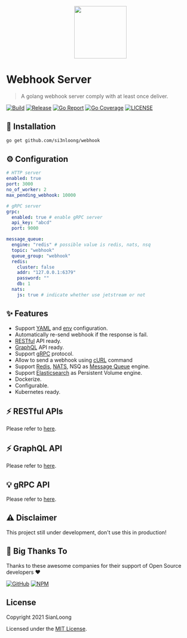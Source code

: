 <p align="center">
  <img src="https://user-images.githubusercontent.com/28108597/136213335-8eb3bff5-cda2-4758-a723-2fce660892af.png" width="140px">
</p>

# Webhook Server

> A golang webhook server comply with at least once deliver.

[![Build](https://github.com/si3nloong/webhook/workflows/Testing/badge.svg?branch=master)](https://github.com/si3nloong/webhook/actions/workflows/test.yml)
[![Release](https://img.shields.io/github/v/tag/si3nloong/webhook)](https://github.com/si3nloong/webhook/releases)
[![Go Report](https://goreportcard.com/badge/github.com/si3nloong/webhook)](https://goreportcard.com/report/github.com/si3nloong/webhook)
[![Go Coverage](https://codecov.io/gh/si3nloong/webhook/branch/master/graph/badge.svg)](https://codecov.io/gh/si3nloong/webhook)
[![LICENSE](https://img.shields.io/github/license/si3nloong/webhook)](https://github.com/si3nloong/webhook/blob/master/LICENSE)

## 🔨 Installation

```bash
go get github.com/si3nloong/webhook
```

## ⚙️ Configuration

```yaml
# HTTP server
enabled: true
port: 3000
no_of_worker: 2
max_pending_webhook: 10000

# gRPC server
grpc:
  enabled: true # enable gRPC server
  api_key: "abcd"
  port: 9000

message_queue:
  engine: "redis" # possible value is redis, nats, nsq
  topic: "webhook"
  queue_group: "webhook"
  redis:
    cluster: false
    addr: "127.0.0.1:6379"
    password: ""
    db: 1
  nats:
    js: true # indicate whether use jetstream or not
```

## ✨ Features

- Support [YAML](https://yaml.org/) and [env](https://en.wikipedia.org/wiki/Env) configuration.
- Automatically re-send webhook if the response is fail.
- [RESTful](https://en.wikipedia.org/wiki/Representational_state_transfer) API ready.
- [GraphQL](https://graphql.org/) API ready.
- Support [gRPC](https://grpc.io/) protocol.
- Allow to send a webhook using [cURL](https://curl.se/) command
- Support [Redis](https://redis.io/), [NATS](https://nats.io/), NSQ as [Message Queue](https://en.wikipedia.org/wiki/Message_queue) engine.
- Support [Elasticsearch](https://www.elastic.co/) as Persistent Volume engine.
- Dockerize.
- Configurable.
- Kubernetes ready.
  <!-- - CLI ready. -->
  <!-- - Support tracing, [Jaeger](https://github.com/jaegertracing/jaeger), [OpenCensus](https://opencensus.io/) -->

## ⚡️ RESTful APIs

Please refer to [here](/app/http/restful/README.md).

## ⚡️ GraphQL API

Please refer to [here](/app/http/graphql/README.md).

## 💡 gRPC API

Please refer to [here](/app/grpc/README.md).

## ⚠️ Disclaimer

This project still under development, don't use this in production!

## 🎉 Big Thanks To

Thanks to these awesome companies for their support of Open Source developers ❤

[![GitHub](https://jstools.dev/img/badges/github.svg)](https://github.com/open-source)
[![NPM](https://jstools.dev/img/badges/npm.svg)](https://www.npmjs.com/)

## License

Copyright 2021 SianLoong

Licensed under the [MIT License](/LICENSE).
